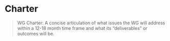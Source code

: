 # Charter

> WG Charter: A concise articulation of what issues the WG will
>   address within a 12-18 month time frame and what its “deliverables”
>   or outcomes will be.

